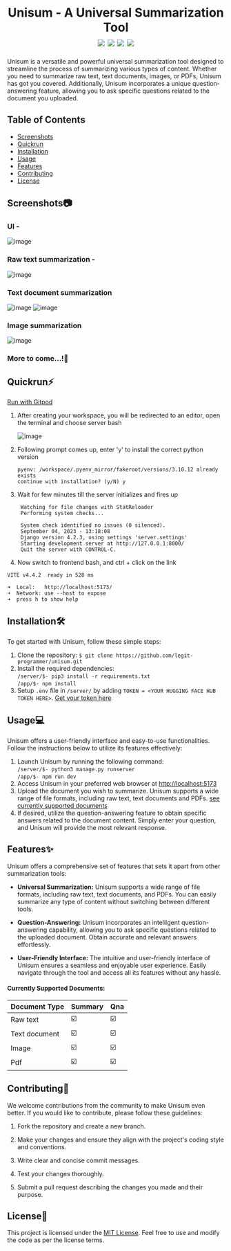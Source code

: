 <h1 align="center">
    Unisum - A Universal Summarization Tool<br>
    <img src="https://img.shields.io/badge/License-MIT-orange">
    <img src="https://img.shields.io/badge/Status-Development-blue">
    <img src="https://img.shields.io/badge/Contributions-Open-green">
    <a href="https://gitpod.io/#https://github.com/legit-programmer/unisum"><img src="https://img.shields.io/badge/Gitpod-ready--to--code-blue"></a>
</h1>
Unisum is a versatile and powerful universal summarization tool designed to streamline the process of summarizing various types of content. Whether you need to summarize raw text, text documents, images, or PDFs, Unisum has got you covered. Additionally, Unisum incorporates a unique question-answering feature, allowing you to ask specific questions related to the document you uploaded.

## Table of Contents
- [Screenshots](#screenshots)
- [Quickrun](#quickrun)
- [Installation](#installation)
- [Usage](#usage)
- [Features](#features)
- [Contributing](#contributing)
- [License](#license)

## Screenshots📷
### UI - 
![image](https://github.com/legit-programmer/unisum/assets/66078215/8cf76e2b-3eb7-4961-b888-a49066157b50)
### Raw text summarization - 
![image](https://github.com/legit-programmer/unisum/assets/66078215/25ffc6b8-e1fa-4bad-86f4-c7833c7ac0f6)

### Text document summarization
![image](https://github.com/legit-programmer/unisum/assets/66078215/f593682e-2764-46df-b7b2-af7398fe59a4)
![image](https://github.com/legit-programmer/unisum/assets/66078215/ed9a0dd3-7a38-4536-852d-d4fde126bc4a)

### Image summarization
![image](https://github.com/legit-programmer/unisum/assets/66078215/a2381884-c3da-4fa3-a4eb-60d31f6c95ea)


### More to come...!🚀



## Quickrun⚡
<a href="https://gitpod.io/#https://github.com/legit-programmer/unisum">Run with Gitpod</a>

1. After creating your workspace, you will be redirected to an editor, open the terminal and choose server bash
   
    ![image](https://github.com/legit-programmer/unisum/assets/66078215/af6a9ebb-42b4-4ca1-b444-94cfc13c3817)
3. Following prompt comes up, enter 'y' to install the correct python version
   
    ```
    pyenv: /workspace/.pyenv_mirror/fakeroot/versions/3.10.12 already exists
    continue with installation? (y/N) y
    ```
5. Wait for few minutes till the server initializes and fires up
   
   ```
    Watching for file changes with StatReloader
    Performing system checks...
    
    System check identified no issues (0 silenced).
    September 04, 2023 - 13:18:08
    Django version 4.2.3, using settings 'server.settings'
    Starting development server at http://127.0.0.1:8000/
    Quit the server with CONTROL-C.
   ```
7. Now switch to frontend bash, and ctrl + click on the link
   
  ```
  VITE v4.4.2  ready in 528 ms

  ➜  Local:   http://localhost:5173/
  ➜  Network: use --host to expose
  ➜  press h to show help
  ```


## Installation🛠

To get started with Unisum, follow these simple steps:

1. Clone the repository:
```$ git clone https://github.com/legit-programmer/unisum.git```
2. Install the required dependencies:<br>
```/server/$- pip3 install -r requirements.txt```<br>
```/app/$- npm install```
3. Setup ```.env``` file in ```/server/``` by adding ```TOKEN = <YOUR HUGGING FACE HUB TOKEN HERE>```. [Get your token here](https://huggingface.co/)

## Usage💻

Unisum offers a user-friendly interface and easy-to-use functionalities. Follow the instructions below to utilize its features effectively:
1. Launch Unisum by running the following command:<br>
```/server/$- python3 manage.py runserver```<br>
```/app/$- npm run dev```
2. Access Unisum in your preferred web browser at [http://localhost:5173](http://localhost:5173)
3. Upload the document you wish to summarize. Unisum supports a wide range of file formats, including raw text, text documents  and PDFs. [see currently supported documents](#features)
4. If desired, utilize the question-answering feature to obtain specific answers related to the document content. Simply enter your question, and Unisum will provide the most relevant response.

## Features✨

Unisum offers a comprehensive set of features that sets it apart from other summarization tools:

- **Universal Summarization:** Unisum supports a wide range of file formats, including raw text, text documents, and PDFs. You can easily summarize any type of content without switching between different tools.

- **Question-Answering:** Unisum incorporates an intelligent question-answering capability, allowing you to ask specific questions related to the uploaded document. Obtain accurate and relevant answers effortlessly.

- **User-Friendly Interface:** The intuitive and user-friendly interface of Unisum ensures a seamless and enjoyable user experience. Easily navigate through the tool and access all its features without any hassle.

#### Currently Supported Documents:
| Document Type | Summary | Qna |
| ------------- | ------ | --- |
| Raw text | ☑️ | ☑️ |
| Text document | ☑️ | ☑️ |
| Image | ☑️ | ☑️ |
| Pdf | ☑️ | ☑️ |


## Contributing💖

We welcome contributions from the community to make Unisum even better. If you would like to contribute, please follow these guidelines:

1. Fork the repository and create a new branch.

2. Make your changes and ensure they align with the project's coding style and conventions.

3. Write clear and concise commit messages.

4. Test your changes thoroughly.

5. Submit a pull request describing the changes you made and their purpose.

## License📃

This project is licensed under the [MIT License](LICENSE). Feel free to use and modify the code as per the license terms.
